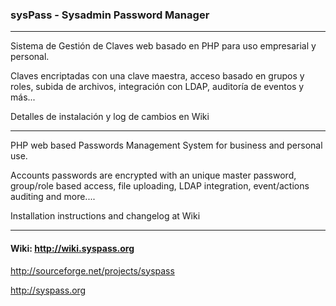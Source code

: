 ### sysPass - Sysadmin Password Manager

----------------

Sistema de Gestión de Claves web basado en PHP para uso empresarial y personal.

Claves encriptadas con una clave maestra, acceso basado en grupos y roles, subida de archivos, integración con LDAP, auditoría de eventos y más...

Detalles de instalación y log de cambios en Wiki

----------------

PHP web based Passwords Management System for business and personal use.

Accounts passwords are encrypted with an unique master password, group/role based access, file uploading, LDAP integration, event/actions auditing and more....

Installation instructions and changelog at Wiki

----------------

#### Wiki: http://wiki.syspass.org

http://sourceforge.net/projects/syspass

http://syspass.org
